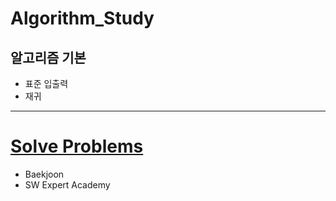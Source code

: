 # Algorithm_Study

## 알고리즘 기본
* 표준 입출력
* 재귀

---
# [Solve Problems](https://github.com/ljiwoo59/Algorithm_Java)
* Baekjoon
* SW Expert Academy


